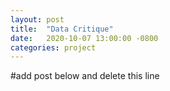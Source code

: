 ```yaml
---
layout: post
title:  "Data Critique"
date:   2020-10-07 13:00:00 -0800
categories: project
---
```


#add post below and delete this line
